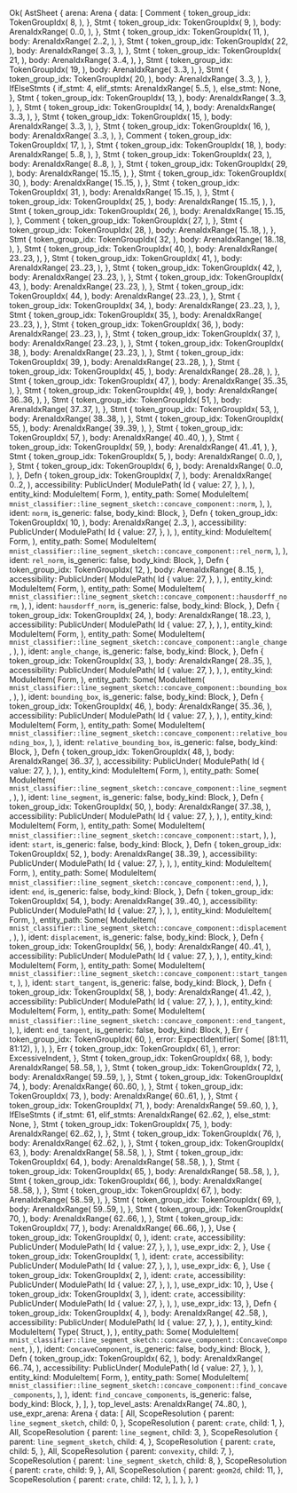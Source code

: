Ok(
    AstSheet {
        arena: Arena {
            data: [
                Comment {
                    token_group_idx: TokenGroupIdx(
                        8,
                    ),
                },
                Stmt {
                    token_group_idx: TokenGroupIdx(
                        9,
                    ),
                    body: ArenaIdxRange(
                        0..0,
                    ),
                },
                Stmt {
                    token_group_idx: TokenGroupIdx(
                        11,
                    ),
                    body: ArenaIdxRange(
                        2..2,
                    ),
                },
                Stmt {
                    token_group_idx: TokenGroupIdx(
                        22,
                    ),
                    body: ArenaIdxRange(
                        3..3,
                    ),
                },
                Stmt {
                    token_group_idx: TokenGroupIdx(
                        21,
                    ),
                    body: ArenaIdxRange(
                        3..4,
                    ),
                },
                Stmt {
                    token_group_idx: TokenGroupIdx(
                        19,
                    ),
                    body: ArenaIdxRange(
                        3..3,
                    ),
                },
                Stmt {
                    token_group_idx: TokenGroupIdx(
                        20,
                    ),
                    body: ArenaIdxRange(
                        3..3,
                    ),
                },
                IfElseStmts {
                    if_stmt: 4,
                    elif_stmts: ArenaIdxRange(
                        5..5,
                    ),
                    else_stmt: None,
                },
                Stmt {
                    token_group_idx: TokenGroupIdx(
                        13,
                    ),
                    body: ArenaIdxRange(
                        3..3,
                    ),
                },
                Stmt {
                    token_group_idx: TokenGroupIdx(
                        14,
                    ),
                    body: ArenaIdxRange(
                        3..3,
                    ),
                },
                Stmt {
                    token_group_idx: TokenGroupIdx(
                        15,
                    ),
                    body: ArenaIdxRange(
                        3..3,
                    ),
                },
                Stmt {
                    token_group_idx: TokenGroupIdx(
                        16,
                    ),
                    body: ArenaIdxRange(
                        3..3,
                    ),
                },
                Comment {
                    token_group_idx: TokenGroupIdx(
                        17,
                    ),
                },
                Stmt {
                    token_group_idx: TokenGroupIdx(
                        18,
                    ),
                    body: ArenaIdxRange(
                        5..8,
                    ),
                },
                Stmt {
                    token_group_idx: TokenGroupIdx(
                        23,
                    ),
                    body: ArenaIdxRange(
                        8..8,
                    ),
                },
                Stmt {
                    token_group_idx: TokenGroupIdx(
                        29,
                    ),
                    body: ArenaIdxRange(
                        15..15,
                    ),
                },
                Stmt {
                    token_group_idx: TokenGroupIdx(
                        30,
                    ),
                    body: ArenaIdxRange(
                        15..15,
                    ),
                },
                Stmt {
                    token_group_idx: TokenGroupIdx(
                        31,
                    ),
                    body: ArenaIdxRange(
                        15..15,
                    ),
                },
                Stmt {
                    token_group_idx: TokenGroupIdx(
                        25,
                    ),
                    body: ArenaIdxRange(
                        15..15,
                    ),
                },
                Stmt {
                    token_group_idx: TokenGroupIdx(
                        26,
                    ),
                    body: ArenaIdxRange(
                        15..15,
                    ),
                },
                Comment {
                    token_group_idx: TokenGroupIdx(
                        27,
                    ),
                },
                Stmt {
                    token_group_idx: TokenGroupIdx(
                        28,
                    ),
                    body: ArenaIdxRange(
                        15..18,
                    ),
                },
                Stmt {
                    token_group_idx: TokenGroupIdx(
                        32,
                    ),
                    body: ArenaIdxRange(
                        18..18,
                    ),
                },
                Stmt {
                    token_group_idx: TokenGroupIdx(
                        40,
                    ),
                    body: ArenaIdxRange(
                        23..23,
                    ),
                },
                Stmt {
                    token_group_idx: TokenGroupIdx(
                        41,
                    ),
                    body: ArenaIdxRange(
                        23..23,
                    ),
                },
                Stmt {
                    token_group_idx: TokenGroupIdx(
                        42,
                    ),
                    body: ArenaIdxRange(
                        23..23,
                    ),
                },
                Stmt {
                    token_group_idx: TokenGroupIdx(
                        43,
                    ),
                    body: ArenaIdxRange(
                        23..23,
                    ),
                },
                Stmt {
                    token_group_idx: TokenGroupIdx(
                        44,
                    ),
                    body: ArenaIdxRange(
                        23..23,
                    ),
                },
                Stmt {
                    token_group_idx: TokenGroupIdx(
                        34,
                    ),
                    body: ArenaIdxRange(
                        23..23,
                    ),
                },
                Stmt {
                    token_group_idx: TokenGroupIdx(
                        35,
                    ),
                    body: ArenaIdxRange(
                        23..23,
                    ),
                },
                Stmt {
                    token_group_idx: TokenGroupIdx(
                        36,
                    ),
                    body: ArenaIdxRange(
                        23..23,
                    ),
                },
                Stmt {
                    token_group_idx: TokenGroupIdx(
                        37,
                    ),
                    body: ArenaIdxRange(
                        23..23,
                    ),
                },
                Stmt {
                    token_group_idx: TokenGroupIdx(
                        38,
                    ),
                    body: ArenaIdxRange(
                        23..23,
                    ),
                },
                Stmt {
                    token_group_idx: TokenGroupIdx(
                        39,
                    ),
                    body: ArenaIdxRange(
                        23..28,
                    ),
                },
                Stmt {
                    token_group_idx: TokenGroupIdx(
                        45,
                    ),
                    body: ArenaIdxRange(
                        28..28,
                    ),
                },
                Stmt {
                    token_group_idx: TokenGroupIdx(
                        47,
                    ),
                    body: ArenaIdxRange(
                        35..35,
                    ),
                },
                Stmt {
                    token_group_idx: TokenGroupIdx(
                        49,
                    ),
                    body: ArenaIdxRange(
                        36..36,
                    ),
                },
                Stmt {
                    token_group_idx: TokenGroupIdx(
                        51,
                    ),
                    body: ArenaIdxRange(
                        37..37,
                    ),
                },
                Stmt {
                    token_group_idx: TokenGroupIdx(
                        53,
                    ),
                    body: ArenaIdxRange(
                        38..38,
                    ),
                },
                Stmt {
                    token_group_idx: TokenGroupIdx(
                        55,
                    ),
                    body: ArenaIdxRange(
                        39..39,
                    ),
                },
                Stmt {
                    token_group_idx: TokenGroupIdx(
                        57,
                    ),
                    body: ArenaIdxRange(
                        40..40,
                    ),
                },
                Stmt {
                    token_group_idx: TokenGroupIdx(
                        59,
                    ),
                    body: ArenaIdxRange(
                        41..41,
                    ),
                },
                Stmt {
                    token_group_idx: TokenGroupIdx(
                        5,
                    ),
                    body: ArenaIdxRange(
                        0..0,
                    ),
                },
                Stmt {
                    token_group_idx: TokenGroupIdx(
                        6,
                    ),
                    body: ArenaIdxRange(
                        0..0,
                    ),
                },
                Defn {
                    token_group_idx: TokenGroupIdx(
                        7,
                    ),
                    body: ArenaIdxRange(
                        0..2,
                    ),
                    accessibility: PublicUnder(
                        ModulePath(
                            Id {
                                value: 27,
                            },
                        ),
                    ),
                    entity_kind: ModuleItem(
                        Form,
                    ),
                    entity_path: Some(
                        ModuleItem(
                            `mnist_classifier::line_segment_sketch::concave_component::norm`,
                        ),
                    ),
                    ident: `norm`,
                    is_generic: false,
                    body_kind: Block,
                },
                Defn {
                    token_group_idx: TokenGroupIdx(
                        10,
                    ),
                    body: ArenaIdxRange(
                        2..3,
                    ),
                    accessibility: PublicUnder(
                        ModulePath(
                            Id {
                                value: 27,
                            },
                        ),
                    ),
                    entity_kind: ModuleItem(
                        Form,
                    ),
                    entity_path: Some(
                        ModuleItem(
                            `mnist_classifier::line_segment_sketch::concave_component::rel_norm`,
                        ),
                    ),
                    ident: `rel_norm`,
                    is_generic: false,
                    body_kind: Block,
                },
                Defn {
                    token_group_idx: TokenGroupIdx(
                        12,
                    ),
                    body: ArenaIdxRange(
                        8..15,
                    ),
                    accessibility: PublicUnder(
                        ModulePath(
                            Id {
                                value: 27,
                            },
                        ),
                    ),
                    entity_kind: ModuleItem(
                        Form,
                    ),
                    entity_path: Some(
                        ModuleItem(
                            `mnist_classifier::line_segment_sketch::concave_component::hausdorff_norm`,
                        ),
                    ),
                    ident: `hausdorff_norm`,
                    is_generic: false,
                    body_kind: Block,
                },
                Defn {
                    token_group_idx: TokenGroupIdx(
                        24,
                    ),
                    body: ArenaIdxRange(
                        18..23,
                    ),
                    accessibility: PublicUnder(
                        ModulePath(
                            Id {
                                value: 27,
                            },
                        ),
                    ),
                    entity_kind: ModuleItem(
                        Form,
                    ),
                    entity_path: Some(
                        ModuleItem(
                            `mnist_classifier::line_segment_sketch::concave_component::angle_change`,
                        ),
                    ),
                    ident: `angle_change`,
                    is_generic: false,
                    body_kind: Block,
                },
                Defn {
                    token_group_idx: TokenGroupIdx(
                        33,
                    ),
                    body: ArenaIdxRange(
                        28..35,
                    ),
                    accessibility: PublicUnder(
                        ModulePath(
                            Id {
                                value: 27,
                            },
                        ),
                    ),
                    entity_kind: ModuleItem(
                        Form,
                    ),
                    entity_path: Some(
                        ModuleItem(
                            `mnist_classifier::line_segment_sketch::concave_component::bounding_box`,
                        ),
                    ),
                    ident: `bounding_box`,
                    is_generic: false,
                    body_kind: Block,
                },
                Defn {
                    token_group_idx: TokenGroupIdx(
                        46,
                    ),
                    body: ArenaIdxRange(
                        35..36,
                    ),
                    accessibility: PublicUnder(
                        ModulePath(
                            Id {
                                value: 27,
                            },
                        ),
                    ),
                    entity_kind: ModuleItem(
                        Form,
                    ),
                    entity_path: Some(
                        ModuleItem(
                            `mnist_classifier::line_segment_sketch::concave_component::relative_bounding_box`,
                        ),
                    ),
                    ident: `relative_bounding_box`,
                    is_generic: false,
                    body_kind: Block,
                },
                Defn {
                    token_group_idx: TokenGroupIdx(
                        48,
                    ),
                    body: ArenaIdxRange(
                        36..37,
                    ),
                    accessibility: PublicUnder(
                        ModulePath(
                            Id {
                                value: 27,
                            },
                        ),
                    ),
                    entity_kind: ModuleItem(
                        Form,
                    ),
                    entity_path: Some(
                        ModuleItem(
                            `mnist_classifier::line_segment_sketch::concave_component::line_segment`,
                        ),
                    ),
                    ident: `line_segment`,
                    is_generic: false,
                    body_kind: Block,
                },
                Defn {
                    token_group_idx: TokenGroupIdx(
                        50,
                    ),
                    body: ArenaIdxRange(
                        37..38,
                    ),
                    accessibility: PublicUnder(
                        ModulePath(
                            Id {
                                value: 27,
                            },
                        ),
                    ),
                    entity_kind: ModuleItem(
                        Form,
                    ),
                    entity_path: Some(
                        ModuleItem(
                            `mnist_classifier::line_segment_sketch::concave_component::start`,
                        ),
                    ),
                    ident: `start`,
                    is_generic: false,
                    body_kind: Block,
                },
                Defn {
                    token_group_idx: TokenGroupIdx(
                        52,
                    ),
                    body: ArenaIdxRange(
                        38..39,
                    ),
                    accessibility: PublicUnder(
                        ModulePath(
                            Id {
                                value: 27,
                            },
                        ),
                    ),
                    entity_kind: ModuleItem(
                        Form,
                    ),
                    entity_path: Some(
                        ModuleItem(
                            `mnist_classifier::line_segment_sketch::concave_component::end`,
                        ),
                    ),
                    ident: `end`,
                    is_generic: false,
                    body_kind: Block,
                },
                Defn {
                    token_group_idx: TokenGroupIdx(
                        54,
                    ),
                    body: ArenaIdxRange(
                        39..40,
                    ),
                    accessibility: PublicUnder(
                        ModulePath(
                            Id {
                                value: 27,
                            },
                        ),
                    ),
                    entity_kind: ModuleItem(
                        Form,
                    ),
                    entity_path: Some(
                        ModuleItem(
                            `mnist_classifier::line_segment_sketch::concave_component::displacement`,
                        ),
                    ),
                    ident: `displacement`,
                    is_generic: false,
                    body_kind: Block,
                },
                Defn {
                    token_group_idx: TokenGroupIdx(
                        56,
                    ),
                    body: ArenaIdxRange(
                        40..41,
                    ),
                    accessibility: PublicUnder(
                        ModulePath(
                            Id {
                                value: 27,
                            },
                        ),
                    ),
                    entity_kind: ModuleItem(
                        Form,
                    ),
                    entity_path: Some(
                        ModuleItem(
                            `mnist_classifier::line_segment_sketch::concave_component::start_tangent`,
                        ),
                    ),
                    ident: `start_tangent`,
                    is_generic: false,
                    body_kind: Block,
                },
                Defn {
                    token_group_idx: TokenGroupIdx(
                        58,
                    ),
                    body: ArenaIdxRange(
                        41..42,
                    ),
                    accessibility: PublicUnder(
                        ModulePath(
                            Id {
                                value: 27,
                            },
                        ),
                    ),
                    entity_kind: ModuleItem(
                        Form,
                    ),
                    entity_path: Some(
                        ModuleItem(
                            `mnist_classifier::line_segment_sketch::concave_component::end_tangent`,
                        ),
                    ),
                    ident: `end_tangent`,
                    is_generic: false,
                    body_kind: Block,
                },
                Err {
                    token_group_idx: TokenGroupIdx(
                        60,
                    ),
                    error: ExpectIdentifier(
                        Some(
                            [81:11, 81:12),
                        ),
                    ),
                },
                Err {
                    token_group_idx: TokenGroupIdx(
                        61,
                    ),
                    error: ExcessiveIndent,
                },
                Stmt {
                    token_group_idx: TokenGroupIdx(
                        68,
                    ),
                    body: ArenaIdxRange(
                        58..58,
                    ),
                },
                Stmt {
                    token_group_idx: TokenGroupIdx(
                        72,
                    ),
                    body: ArenaIdxRange(
                        59..59,
                    ),
                },
                Stmt {
                    token_group_idx: TokenGroupIdx(
                        74,
                    ),
                    body: ArenaIdxRange(
                        60..60,
                    ),
                },
                Stmt {
                    token_group_idx: TokenGroupIdx(
                        73,
                    ),
                    body: ArenaIdxRange(
                        60..61,
                    ),
                },
                Stmt {
                    token_group_idx: TokenGroupIdx(
                        71,
                    ),
                    body: ArenaIdxRange(
                        59..60,
                    ),
                },
                IfElseStmts {
                    if_stmt: 61,
                    elif_stmts: ArenaIdxRange(
                        62..62,
                    ),
                    else_stmt: None,
                },
                Stmt {
                    token_group_idx: TokenGroupIdx(
                        75,
                    ),
                    body: ArenaIdxRange(
                        62..62,
                    ),
                },
                Stmt {
                    token_group_idx: TokenGroupIdx(
                        76,
                    ),
                    body: ArenaIdxRange(
                        62..62,
                    ),
                },
                Stmt {
                    token_group_idx: TokenGroupIdx(
                        63,
                    ),
                    body: ArenaIdxRange(
                        58..58,
                    ),
                },
                Stmt {
                    token_group_idx: TokenGroupIdx(
                        64,
                    ),
                    body: ArenaIdxRange(
                        58..58,
                    ),
                },
                Stmt {
                    token_group_idx: TokenGroupIdx(
                        65,
                    ),
                    body: ArenaIdxRange(
                        58..58,
                    ),
                },
                Stmt {
                    token_group_idx: TokenGroupIdx(
                        66,
                    ),
                    body: ArenaIdxRange(
                        58..58,
                    ),
                },
                Stmt {
                    token_group_idx: TokenGroupIdx(
                        67,
                    ),
                    body: ArenaIdxRange(
                        58..59,
                    ),
                },
                Stmt {
                    token_group_idx: TokenGroupIdx(
                        69,
                    ),
                    body: ArenaIdxRange(
                        59..59,
                    ),
                },
                Stmt {
                    token_group_idx: TokenGroupIdx(
                        70,
                    ),
                    body: ArenaIdxRange(
                        62..66,
                    ),
                },
                Stmt {
                    token_group_idx: TokenGroupIdx(
                        77,
                    ),
                    body: ArenaIdxRange(
                        66..66,
                    ),
                },
                Use {
                    token_group_idx: TokenGroupIdx(
                        0,
                    ),
                    ident: `crate`,
                    accessibility: PublicUnder(
                        ModulePath(
                            Id {
                                value: 27,
                            },
                        ),
                    ),
                    use_expr_idx: 2,
                },
                Use {
                    token_group_idx: TokenGroupIdx(
                        1,
                    ),
                    ident: `crate`,
                    accessibility: PublicUnder(
                        ModulePath(
                            Id {
                                value: 27,
                            },
                        ),
                    ),
                    use_expr_idx: 6,
                },
                Use {
                    token_group_idx: TokenGroupIdx(
                        2,
                    ),
                    ident: `crate`,
                    accessibility: PublicUnder(
                        ModulePath(
                            Id {
                                value: 27,
                            },
                        ),
                    ),
                    use_expr_idx: 10,
                },
                Use {
                    token_group_idx: TokenGroupIdx(
                        3,
                    ),
                    ident: `crate`,
                    accessibility: PublicUnder(
                        ModulePath(
                            Id {
                                value: 27,
                            },
                        ),
                    ),
                    use_expr_idx: 13,
                },
                Defn {
                    token_group_idx: TokenGroupIdx(
                        4,
                    ),
                    body: ArenaIdxRange(
                        42..58,
                    ),
                    accessibility: PublicUnder(
                        ModulePath(
                            Id {
                                value: 27,
                            },
                        ),
                    ),
                    entity_kind: ModuleItem(
                        Type(
                            Struct,
                        ),
                    ),
                    entity_path: Some(
                        ModuleItem(
                            `mnist_classifier::line_segment_sketch::concave_component::ConcaveComponent`,
                        ),
                    ),
                    ident: `ConcaveComponent`,
                    is_generic: false,
                    body_kind: Block,
                },
                Defn {
                    token_group_idx: TokenGroupIdx(
                        62,
                    ),
                    body: ArenaIdxRange(
                        66..74,
                    ),
                    accessibility: PublicUnder(
                        ModulePath(
                            Id {
                                value: 27,
                            },
                        ),
                    ),
                    entity_kind: ModuleItem(
                        Form,
                    ),
                    entity_path: Some(
                        ModuleItem(
                            `mnist_classifier::line_segment_sketch::concave_component::find_concave_components`,
                        ),
                    ),
                    ident: `find_concave_components`,
                    is_generic: false,
                    body_kind: Block,
                },
            ],
        },
        top_level_asts: ArenaIdxRange(
            74..80,
        ),
        use_expr_arena: Arena {
            data: [
                All,
                ScopeResolution {
                    parent: `line_segment_sketch`,
                    child: 0,
                },
                ScopeResolution {
                    parent: `crate`,
                    child: 1,
                },
                All,
                ScopeResolution {
                    parent: `line_segment`,
                    child: 3,
                },
                ScopeResolution {
                    parent: `line_segment_sketch`,
                    child: 4,
                },
                ScopeResolution {
                    parent: `crate`,
                    child: 5,
                },
                All,
                ScopeResolution {
                    parent: `convexity`,
                    child: 7,
                },
                ScopeResolution {
                    parent: `line_segment_sketch`,
                    child: 8,
                },
                ScopeResolution {
                    parent: `crate`,
                    child: 9,
                },
                All,
                ScopeResolution {
                    parent: `geom2d`,
                    child: 11,
                },
                ScopeResolution {
                    parent: `crate`,
                    child: 12,
                },
            ],
        },
    },
)